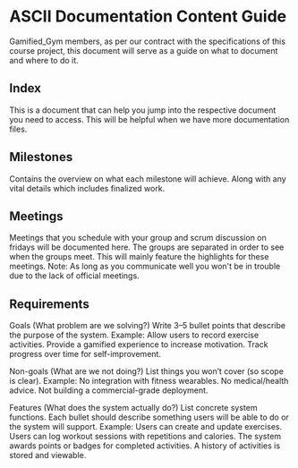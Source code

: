 # ASCII Documentation Content Guide
Gamified_Gym members, as per our contract with the specifications of this course project, this document will serve as a guide on what to document and where to do it.

## Index
This is a document that can help you jump into the respective document you need to access. This will be helpful when we have more documentation files.

## Milestones
Contains the overview on what each milestone will achieve. Along with any vital details which includes finalized work.

## Meetings
Meetings that you schedule with your group and scrum discussion on fridays will be documented here. The groups are separated in order to see when the groups meet. This will mainly feature the highlights for these meetings. Note: As long as you communicate well you won't be in trouble due to the lack of official meetings.

## Requirements
Goals (What problem are we solving?)
Write 3–5 bullet points that describe the purpose of the system.
Example:
Allow users to record exercise activities.
Provide a gamified experience to increase motivation.
Track progress over time for self-improvement.

Non-goals (What are we not doing?)
List things you won’t cover (so scope is clear).
Example:
No integration with fitness wearables.
No medical/health advice.
Not building a commercial-grade deployment.

Features (What does the system actually do?)
List concrete system functions.
Each bullet should describe something users will be able to do or the system will support.
Example:
Users can create and update exercises.
Users can log workout sessions with repetitions and calories.
The system awards points or badges for completed activities.
A history of activities is stored and viewable.
